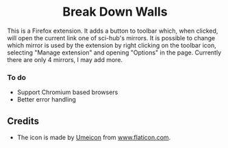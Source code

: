 <h1 align='center'>Break Down Walls</h1>

 This is a Firefox extension. It adds a button to toolbar which, when clicked, will open the current link one of sci-hub's mirrors. It is possible to change which mirror is used by the extension by right clicking on the toolbar icon, selecting "Manage extension" and opening "Options" in the page. Currently there are only 4 mirrors, I may add more.

 ### To do

 - Support Chromium based browsers
 - Better error handling

 ## Credits

 - The icon is made by <a href='https://www.flaticon.com/authors/umeicon'>Umeicon</a> from <a href='www.flaticon.com'>www.flaticon.com</a>.
